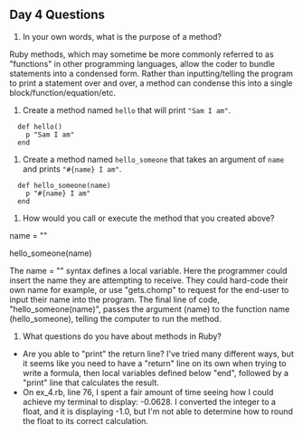 ## Day 4 Questions

1. In your own words, what is the purpose of a method?

  Ruby methods, which may sometime be more commonly referred to as "functions" in other programming languages, allow the coder to bundle statements into a condensed form. Rather than inputting/telling the program to print a statement over and over, a method can condense this into a single block/function/equation/etc.   

1. Create a method named `hello` that will print `"Sam I am"`.

```
  def hello()
    p "Sam I am"
  end

```

1. Create a method named `hello_someone` that takes an argument of `name` and prints `"#{name} I am"`.

```
  def hello_someone(name)
    p "#{name} I am"
  end

```

1. How would you call or execute the method that you created above?

  name = ""

  hello_someone(name)

  The name = "" syntax defines a local variable. Here the programmer could insert the name they are attempting to receive. They could hard-code their own name for example, or use "gets.chomp" to request for the end-user to input their name into the program. The final line of code, "hello_someone(name)", passes the argument (name) to the function name (hello_someone), telling the computer to run the method.

1. What questions do you have about methods in Ruby?
  + Are you able to "print" the return line? I've tried many different ways, but it seems like you need to have a "return" line on its own when trying to write a formula, then local variables defined below "end", followed by a "print" line that calculates the result.
  + On ex_4.rb, line 76, I spent a fair amount of time seeing how I could achieve my terminal to display: -0.0628. I converted the integer to a float, and it is displaying -1.0, but I'm not able to determine how to round the float to its correct calculation.  
